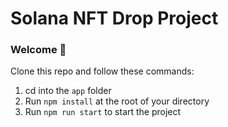 # Solana NFT Drop Project
### Welcome 👋
Clone this repo and follow these commands:

1. cd into the `app` folder
2. Run `npm install` at the root of your directory
3. Run `npm run start` to start the project

